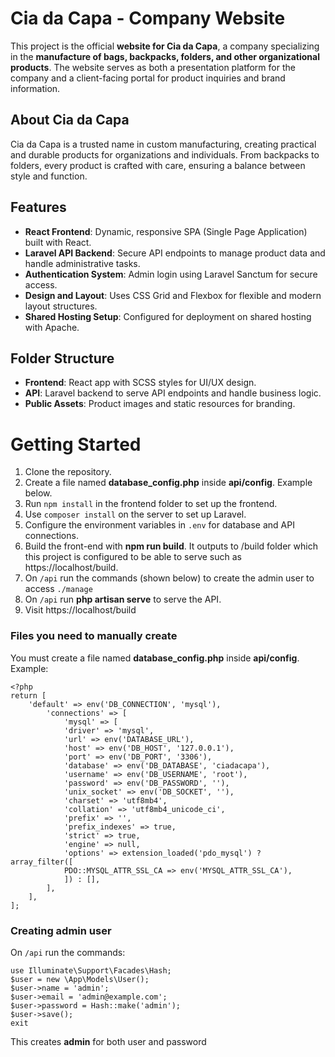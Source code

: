 # Cia da Capa - Company Website

This project is the official **website for Cia da Capa**, a company specializing in the **manufacture of bags, backpacks, folders, and other organizational products**. The website serves as both a presentation platform for the company and a client-facing portal for product inquiries and brand information.

## About Cia da Capa

Cia da Capa is a trusted name in custom manufacturing, creating practical and durable products for organizations and individuals. From backpacks to folders, every product is crafted with care, ensuring a balance between style and function.

## Features

-   **React Frontend**: Dynamic, responsive SPA (Single Page Application) built with React.
-   **Laravel API Backend**: Secure API endpoints to manage product data and handle administrative tasks.
-   **Authentication System**: Admin login using Laravel Sanctum for secure access.
-   **Design and Layout**: Uses CSS Grid and Flexbox for flexible and modern layout structures.
-   **Shared Hosting Setup**: Configured for deployment on shared hosting with Apache.

## Folder Structure

-   **Frontend**: React app with SCSS styles for UI/UX design.
-   **API**: Laravel backend to serve API endpoints and handle business logic.
-   **Public Assets**: Product images and static resources for branding.

# Getting Started


1.  Clone the repository.
2.  Create a file named **database_config.php** inside **api/config**. Example below.
3.  Run `npm install` in the frontend folder to set up the frontend.
4.  Use `composer install` on the server to set up Laravel.
5.  Configure the environment variables in `.env` for database and API connections.
6.  Build the front-end with **npm run build**. It outputs to /build folder which this project is configured to be able to serve such as https://localhost/build.
7.  On `/api` run the commands (shown below) to create the admin user to access `./manage`
9.  On `/api` run **php artisan serve** to serve the API.
10.  Visit https://localhost/build

### Files you need to manually create
You must create a file named **database_config.php** inside **api/config**. Example:

```
<?php
return [
	'default' => env('DB_CONNECTION', 'mysql'),
		'connections' => [
			'mysql' => [
			'driver' => 'mysql',
			'url' => env('DATABASE_URL'),
			'host' => env('DB_HOST', '127.0.0.1'),
			'port' => env('DB_PORT', '3306'),
			'database' => env('DB_DATABASE', 'ciadacapa'),
			'username' => env('DB_USERNAME', 'root'),
			'password' => env('DB_PASSWORD', ''),
			'unix_socket' => env('DB_SOCKET', ''),
			'charset' => 'utf8mb4',
			'collation' => 'utf8mb4_unicode_ci',
			'prefix' => '',
			'prefix_indexes' => true,
			'strict' => true,
			'engine' => null,
			'options' => extension_loaded('pdo_mysql') ? array_filter([
			PDO::MYSQL_ATTR_SSL_CA => env('MYSQL_ATTR_SSL_CA'),
			]) : [],
		],
	],
];
```


### Creating admin user
On `/api` run the commands:
```
use Illuminate\Support\Facades\Hash;
$user = new \App\Models\User();
$user->name = 'admin';
$user->email = 'admin@example.com';
$user->password = Hash::make('admin');
$user->save();
exit
```
This creates **admin** for both user and password